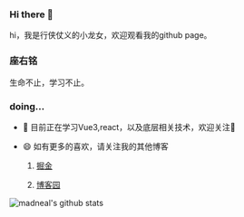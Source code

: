 ### Hi there 👋
 
hi，我是行侠仗义的小龙女，欢迎观看我的github page。

### 座右铭

生命不止，学习不止。

### doing...

- 🔭 目前正在学习Vue3,react，以及底层相关技术，欢迎关注👏

- 😄 如有更多的喜欢，请关注我的其他博客

  1. [掘金](https://juejin.cn/user/1099167356162302)
  
  2. [博客园](https://www.cnblogs.com/zdping/)
  
![madneal's github stats](https://github-readme-stats.vercel.app/api?username=zhaodengping&show_icons=true&theme=radical)
